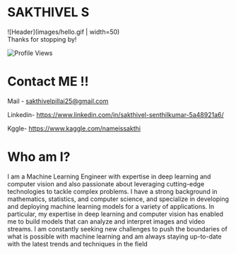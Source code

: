 # SAKTHIVEL S
![Header](images/hello.gif | width=50)
<br>
Thanks for stopping by!

![Profile Views](https://komarev.com/ghpvc/?username=ezioauditore-tech&label=VIEWS)

# Contact ME !!
Mail - sakthivelpillai25@gmail.com

Linkedin- https://www.linkedin.com/in/sakthivel-senthilkumar-5a48921a6/

Kggle- https://www.kaggle.com/nameissakthi


# Who am I?
I am a Machine Learning Engineer with expertise in deep learning and computer vision and also passionate about leveraging cutting-edge technologies to tackle complex problems. I have a strong background in mathematics, statistics, and computer science, and specialize in developing and deploying machine learning models for a variety of applications. In particular, my expertise in deep learning and computer vision has enabled me to build models that can analyze and interpret images and video streams. I am constantly seeking new challenges to push the boundaries of what is possible with machine learning and am always staying up-to-date with the latest trends and techniques in the field


<!--
**ezioauditore-tech/ezioauditore-tech** is a ✨ _special_ ✨ repository because its `README.md` (this file) appears on your GitHub profile.

Here are some ideas to get you started:

- 🔭 I’m currently working on ...
- 🌱 I’m currently learning ...
- 👯 I’m looking to collaborate on ...
- 🤔 I’m looking for help with ...
- 💬 Ask me about ...
- 📫 How to reach me: ...
- 😄 Pronouns: ...
- ⚡ Fun fact: ...
-->
